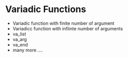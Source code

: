 # Variadic Functions
* Variadic function with finite number of argument
* Variadicc function with infiinte  number of arguments
* va_list
* va_arg
* va_end
* many more ....
